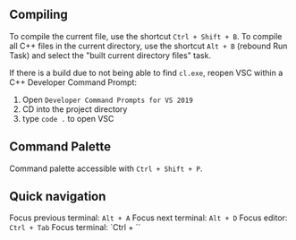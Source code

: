## Compiling
To compile the current file, use the shortcut `Ctrl + Shift + B`.
To compile all C++ files in the current directory, use the shortcut `Alt + B` (rebound Run Task) and select the "built current directory files" task.

If there is a build due to not being able to find `cl.exe`, reopen VSC within a C++ Developer Command Prompt:
1. Open `Developer Command Prompts for VS 2019`
2. CD into the project directory
3. type `code .` to open VSC

## Command Palette
Command palette accessible with `Ctrl + Shift + P`.

## Quick navigation
Focus previous terminal: `Alt + A`
Focus next terminal: `Alt + D`
Focus editor: `Ctrl + Tab`
Focus terminal: `Ctrl + \``
